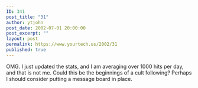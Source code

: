 ```yaml
---
ID: 341
post_title: "31"
author: ytjohn
post_date: 2002-07-01 20:00:00
post_excerpt: ""
layout: post
permalink: https://www.yourtech.us/2002/31
published: true
---
```

OMG.  I just updated the stats, and I am averaging over 1000 hits per day, and that is not me.  Could this be the beginnings of a cult following?  Perhaps I should consider putting a message board in place.